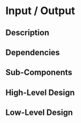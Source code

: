 # Input / Output

## Description

## Dependencies

## Sub-Components

## High-Level Design

## Low-Level Design
